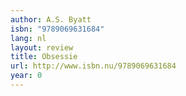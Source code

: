 ```yaml
---
author: A.S. Byatt
isbn: "9789069631684"
lang: nl
layout: review
title: Obsessie
url: http://www.isbn.nu/9789069631684
year: 0
---
```

